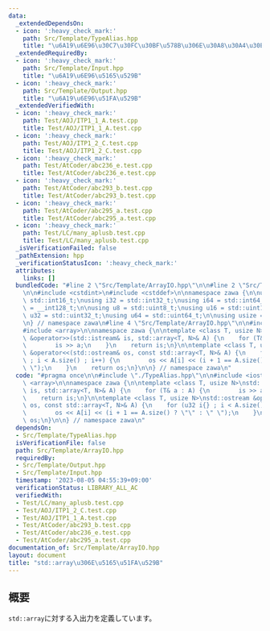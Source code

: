 ```yaml
---
data:
  _extendedDependsOn:
  - icon: ':heavy_check_mark:'
    path: Src/Template/TypeAlias.hpp
    title: "\u6A19\u6E96\u30C7\u30FC\u30BF\u578B\u306E\u30A8\u30A4\u30EA\u30A2\u30B9"
  _extendedRequiredBy:
  - icon: ':heavy_check_mark:'
    path: Src/Template/Input.hpp
    title: "\u6A19\u6E96\u5165\u529B"
  - icon: ':heavy_check_mark:'
    path: Src/Template/Output.hpp
    title: "\u6A19\u6E96\u51FA\u529B"
  _extendedVerifiedWith:
  - icon: ':heavy_check_mark:'
    path: Test/AOJ/ITP1_1_A.test.cpp
    title: Test/AOJ/ITP1_1_A.test.cpp
  - icon: ':heavy_check_mark:'
    path: Test/AOJ/ITP1_2_C.test.cpp
    title: Test/AOJ/ITP1_2_C.test.cpp
  - icon: ':heavy_check_mark:'
    path: Test/AtCoder/abc236_e.test.cpp
    title: Test/AtCoder/abc236_e.test.cpp
  - icon: ':heavy_check_mark:'
    path: Test/AtCoder/abc293_b.test.cpp
    title: Test/AtCoder/abc293_b.test.cpp
  - icon: ':heavy_check_mark:'
    path: Test/AtCoder/abc295_a.test.cpp
    title: Test/AtCoder/abc295_a.test.cpp
  - icon: ':heavy_check_mark:'
    path: Test/LC/many_aplusb.test.cpp
    title: Test/LC/many_aplusb.test.cpp
  _isVerificationFailed: false
  _pathExtension: hpp
  _verificationStatusIcon: ':heavy_check_mark:'
  attributes:
    links: []
  bundledCode: "#line 2 \"Src/Template/ArrayIO.hpp\"\n\n#line 2 \"Src/Template/TypeAlias.hpp\"\
    \n\n#include <cstdint>\n#include <cstddef>\n\nnamespace zawa {\n\nusing i16 =\
    \ std::int16_t;\nusing i32 = std::int32_t;\nusing i64 = std::int64_t;\nusing i128\
    \ = __int128_t;\n\nusing u8 = std::uint8_t;\nusing u16 = std::uint16_t;\nusing\
    \ u32 = std::uint32_t;\nusing u64 = std::uint64_t;\n\nusing usize = std::size_t;\n\
    \n} // namespace zawa\n#line 4 \"Src/Template/ArrayIO.hpp\"\n\n#include <iostream>\n\
    #include <array>\n\nnamespace zawa {\n\ntemplate <class T, usize N>\nstd::istream\
    \ &operator>>(std::istream& is, std::array<T, N>& A) {\n    for (T& a : A) {\n\
    \        is >> a;\n    }\n    return is;\n}\n\ntemplate <class T, usize N>\nstd::ostream\
    \ &operator<<(std::ostream& os, const std::array<T, N>& A) {\n    for (u32 i{}\
    \ ; i < A.size() ; i++) {\n        os << A[i] << (i + 1 == A.size() ? \"\" : \"\
    \ \");\n    }\n    return os;\n}\n\n} // namespace zawa\n"
  code: "#pragma once\n\n#include \"./TypeAlias.hpp\"\n\n#include <iostream>\n#include\
    \ <array>\n\nnamespace zawa {\n\ntemplate <class T, usize N>\nstd::istream &operator>>(std::istream&\
    \ is, std::array<T, N>& A) {\n    for (T& a : A) {\n        is >> a;\n    }\n\
    \    return is;\n}\n\ntemplate <class T, usize N>\nstd::ostream &operator<<(std::ostream&\
    \ os, const std::array<T, N>& A) {\n    for (u32 i{} ; i < A.size() ; i++) {\n\
    \        os << A[i] << (i + 1 == A.size() ? \"\" : \" \");\n    }\n    return\
    \ os;\n}\n\n} // namespace zawa\n"
  dependsOn:
  - Src/Template/TypeAlias.hpp
  isVerificationFile: false
  path: Src/Template/ArrayIO.hpp
  requiredBy:
  - Src/Template/Output.hpp
  - Src/Template/Input.hpp
  timestamp: '2023-08-05 04:55:39+09:00'
  verificationStatus: LIBRARY_ALL_AC
  verifiedWith:
  - Test/LC/many_aplusb.test.cpp
  - Test/AOJ/ITP1_2_C.test.cpp
  - Test/AOJ/ITP1_1_A.test.cpp
  - Test/AtCoder/abc293_b.test.cpp
  - Test/AtCoder/abc236_e.test.cpp
  - Test/AtCoder/abc295_a.test.cpp
documentation_of: Src/Template/ArrayIO.hpp
layout: document
title: "std::array\u306E\u5165\u51FA\u529B"
---
```


## 概要

`std::array`に対する入出力を定義しています。
